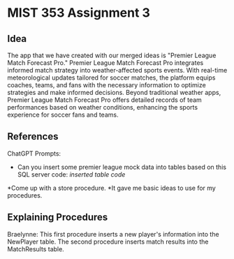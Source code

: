 # MIST 353 Assignment 3

## Idea
 The app that we have created with our merged ideas is "Premier League Match Forecast Pro." Premier League Match Forecast Pro integrates informed 
match strategy into weather-affected sports events. With real-time meteorological updates tailored for soccer matches, the platform equips 
coaches, teams, and fans with the necessary information to optimize strategies and make informed decisions. Beyond traditional weather apps, 
Premier League Match Forecast Pro offers detailed records of team performances based on weather conditions, enhancing the sports experience for 
soccer fans and teams.

## References
ChatGPT Prompts:
* Can you insert some premier league mock data into tables based on this SQL server code: *inserted table code*

*Come up with a store procedure.
*It gave me basic ideas to use for my procedures.


## Explaining Procedures
Braelynne: This first procedure inserts a new player's information into the NewPlayer table.
The second procedure inserts match results into the MatchResults table.

